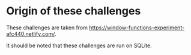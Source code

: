 # Origin of these challenges

These challenges are taken from https://window-functions-experiment-afc440.netlify.com/.

It should be noted that these challenges are run on SQLite.

